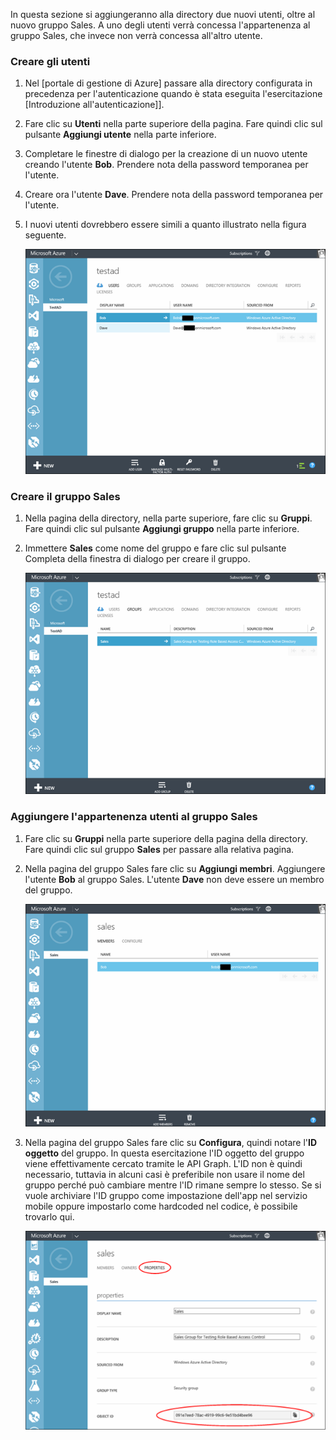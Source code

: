 ﻿In questa sezione si aggiungeranno alla directory due nuovi utenti, oltre al nuovo gruppo Sales. A uno degli utenti verrà concessa l'appartenenza al gruppo Sales, che invece non verrà concessa all'altro utente. 

### Creare gli utenti


1. Nel [portale di gestione di Azure] passare alla directory configurata in precedenza per l'autenticazione quando è stata eseguita l'esercitazione [Introduzione all'autenticazione]].
2. Fare clic su **Utenti** nella parte superiore della pagina. Fare quindi clic sul pulsante **Aggiungi utente** nella parte inferiore. 
3. Completare le finestre di dialogo per la creazione di un nuovo utente creando l'utente **Bob**. Prendere nota della password temporanea per l'utente. 
4. Creare ora l'utente **Dave**. Prendere nota della password temporanea per l'utente.
5. I nuovi utenti dovrebbero essere simili a quanto illustrato nella figura seguente.

    ![](./media/mobile-services-aad-rbac-create-sales-group/users.png)    


### Creare il gruppo Sales


1. Nella pagina della directory, nella parte superiore, fare clic su **Gruppi**. Fare quindi clic sul pulsante **Aggiungi gruppo** nella parte inferiore. 
2. Immettere **Sales** come nome del gruppo e fare clic sul pulsante Completa della finestra di dialogo per creare il gruppo. 

    ![](./media/mobile-services-aad-rbac-create-sales-group/sales-group.png)

### Aggiungere l'appartenenza utenti al gruppo Sales


1. Fare clic su **Gruppi** nella parte superiore della pagina della directory. Fare quindi clic sul gruppo **Sales** per passare alla relativa pagina. 
2. Nella pagina del gruppo Sales fare clic su **Aggiungi membri**. Aggiungere l'utente **Bob** al gruppo Sales. L'utente **Dave** non deve essere un membro del gruppo.

    ![](./media/mobile-services-aad-rbac-create-sales-group/group-membership.png)

3. Nella pagina del gruppo Sales fare clic su **Configura**, quindi notare l'**ID oggetto** del gruppo. In questa esercitazione l'ID oggetto del gruppo viene effettivamente cercato tramite le API Graph. L'ID non è quindi necessario, tuttavia in alcuni casi è preferibile non usare il nome del gruppo perché può cambiare mentre l'ID rimane sempre lo stesso. Se si vuole archiviare l'ID gruppo come impostazione dell'app nel servizio mobile oppure impostarlo come hardcoded nel codice, è possibile trovarlo qui.

    ![](./media/mobile-services-aad-rbac-create-sales-group/sales-group-id.png)


<!--HONumber=42-->
